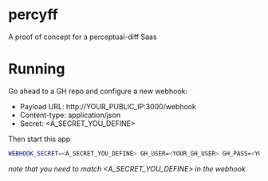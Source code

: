 # percyff

A proof of concept for a perceptual-diff Saas

# Running

Go ahead to a GH repo and configure a new webhook:

* Payload URL: http://YOUR_PUBLIC_IP:3000/webhook
* Content-type: application/json
* Secret: <A_SECRET_YOU_DEFINE>

Then start this app

```bash
WEBHOOK_SECRET=<A_SECRET_YOU_DEFINE> GH_USER=<YOUR_GH_USER> GH_PASS=<YOUR_GH_PASSWD> node index.js
```

_note that you need to match <A_SECRET_YOU_DEFINE> in the webhook_
